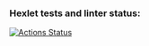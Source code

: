 ### Hexlet tests and linter status:
[![Actions Status](https://github.com/milagrosrojas730/fullstack-javascript-project-98/actions/workflows/hexlet-check.yml/badge.svg)](https://github.com/milagrosrojas730/fullstack-javascript-project-98/actions)